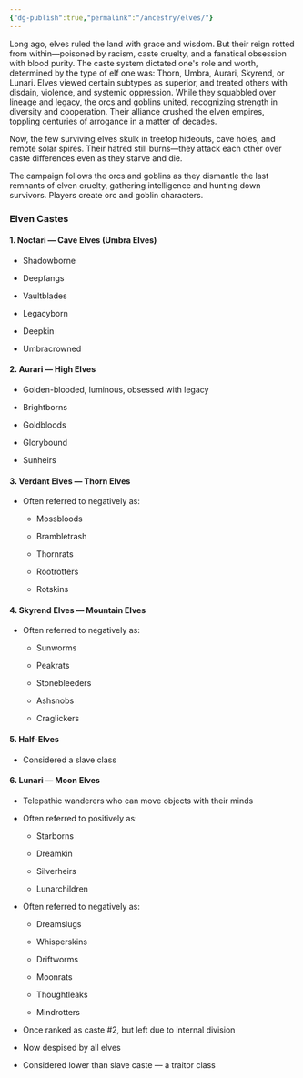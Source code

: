 ```yaml
---
{"dg-publish":true,"permalink":"/ancestry/elves/"}
---
```


Long ago, elves ruled the land with grace and wisdom. But their reign rotted from within—poisoned by racism, caste cruelty, and a fanatical obsession with blood purity. The caste system dictated one's role and worth, determined by the type of elf one was: Thorn, Umbra, Aurari, Skyrend, or Lunari. Elves viewed certain subtypes as superior, and treated others with disdain, violence, and systemic oppression. While they squabbled over lineage and legacy, the orcs and goblins united, recognizing strength in diversity and cooperation. Their alliance crushed the elven empires, toppling centuries of arrogance in a matter of decades.

Now, the few surviving elves skulk in treetop hideouts, cave holes, and remote solar spires. Their hatred still burns—they attack each other over caste differences even as they starve and die.

The campaign follows the orcs and goblins as they dismantle the last remnants of elven cruelty, gathering intelligence and hunting down survivors. Players create orc and goblin characters.

### Elven Castes

#### 1. Noctari — Cave Elves (Umbra Elves)

- Shadowborne
    
- Deepfangs
    
- Vaultblades
    
- Legacyborn
    
- Deepkin
    
- Umbracrowned
    

#### 2. Aurari — High Elves

- Golden-blooded, luminous, obsessed with legacy
    
- Brightborns
    
- Goldbloods
    
- Glorybound
    
- Sunheirs
    

#### 3. Verdant Elves — Thorn Elves

- Often referred to negatively as:
    
    - Mossbloods
        
    - Brambletrash
        
    - Thornrats
        
    - Rootrotters
        
    - Rotskins
        

#### 4. Skyrend Elves — Mountain Elves

- Often referred to negatively as:
    
    - Sunworms
        
    - Peakrats
        
    - Stonebleeders
        
    - Ashsnobs
        
    - Craglickers
        

#### 5. Half-Elves

- Considered a slave class
    

#### 6. Lunari — Moon Elves

- Telepathic wanderers who can move objects with their minds
    
- Often referred to positively as:
    
    - Starborns
        
    - Dreamkin
        
    - Silverheirs
        
    - Lunarchildren
        
- Often referred to negatively as:
    
    - Dreamslugs
        
    - Whisperskins
        
    - Driftworms
        
    - Moonrats
        
    - Thoughtleaks
        
    - Mindrotters
        
- Once ranked as caste #2, but left due to internal division
    
- Now despised by all elves
    
- Considered lower than slave caste — a traitor class